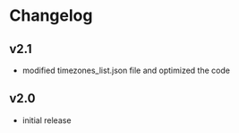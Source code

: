 # Changelog

## v2.1

- modified timezones_list.json file and optimized the code

## v2.0

- initial release
